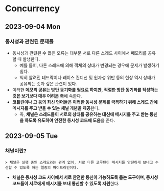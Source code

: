 # Concurrency
## 2023-09-04 Mon
### 동시성과 관련된 문제들
* 동시성과 관련된 수 많은 오류는 대부분 서로 다른 스레드 사이에서 메모리를 공유할 때 발생한다.
  * 예를 들어, 다른 스레드에 의해 객체의 상태가 변경되는 경우에 문제가 발생하기 쉽다.
  * 익히 알려진 데드락이나 레이스 컨디션 및 원자성 위반 등의 현상 역시 상태가 공유되는 것과 깊은 관련이 있다.
* 이러한 **메모리 공유는 방탄 동기화를 필요로 하지만, 적절한 방탄 동기화를 작성하는 것은 보기보다 매우 어려운 축**에 속한다.
* **코틀린이나 고 등의 최신 언어들은 이러한 동시성 문제를 극복하기 위해 스레드 간에 메시지를 주고 받을 수 있는 채널 개념을 제공**한다.
  * 즉, **채널은 스레드들이 서로의 상태를 공유하는 대신에 메시지를 주고 받는 통신을 하도록 유도하여 안전한 동시성 코드에 도움**을 준다.

## 2023-09-05 Tue
### 채널이란?
```
> 채널은 실행 중인 스레드와는 관계 없이, 서로 다른 코루틴이 메시지를 안전하게 보내고 수신할 수 있도록 하는 일종의 파이프라인이다.
```
* **채널은 동시성 코드 사이에서 서로 안전한 통신이 가능하도록 돕는 도구이며, 동시성 코드들이 서로에게 메시지를 보내 통신할 수 있도록 지원**한다.